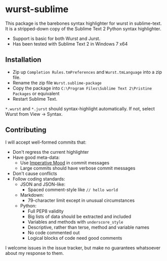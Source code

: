 wurst-sublime
=============

This package is the barebones syntax highlighter for wurst in sublime-text. It
is a stripped-down copy of the Sublime Text 2 Python syntax highlighter.

* Support is basic for both Wurst and Jurst.
* Has been tested with Sublime Text 2 in Windows 7 x64

Installation
------------

* Zip up `Completion Rules.tmPreferences` and `Wurst.tmLanguage` into a zip
file.
* Rename the zip file `Wurst.sublime-package`
* Copy the package into `C:\Program Files\Sublime Text 2\Pristine Packages` or
equivalent
* Restart Sublime Text.

`*.wurst` and `*.jurst` should syntax-highlight automatically. If not, select
Wurst from View -> Syntax.

Contributing
------------

I will accept well-formed commits that:

* Don't regress the current highlighter
* Have good meta-data:
    - Use [Imperative Mood](http://chris.beams.io/posts/git-commit/#imperative)
    in commit messages
    - Large commits should have verbose commit messages
* Don't cause conflicts
* Follow coding standards:
    - JSON and JSON-like:
        * Spaced comment-style like `// hello world`
    - Markdown:
        * 79-character limit except in unusual circumstances
    - Python:
        * Full PEP8 validity
        * Big lists of data should be extracted and included
        * Variables and methods with `underscore_style`
        * Descriptive, rather than terse, method and variable names
        * No code commented out
        * Logical blocks of code need good comments

I welcome issues in the issue tracker, but make no guarantees whatsoever about
my response to them.
